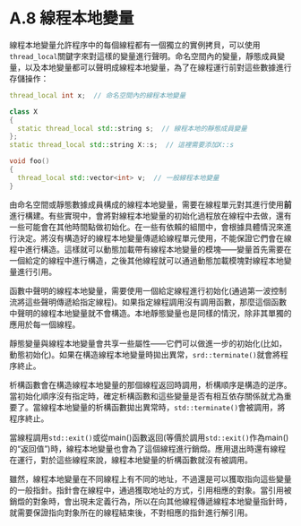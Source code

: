 # A.8 線程本地變量

線程本地變量允許程序中的每個線程都有一個獨立的實例拷貝，可以使用`thread_local`關鍵字來對這樣的變量進行聲明。命名空間內的變量，靜態成員變量，以及本地變量都可以聲明成線程本地變量，為了在線程運行前對這些數據進行存儲操作：

```c++
thread_local int x;  // 命名空間內的線程本地變量

class X
{
  static thread_local std::string s;  // 線程本地的靜態成員變量
};
static thread_local std::string X::s;  // 這裡需要添加X::s

void foo()
{
  thread_local std::vector<int> v;  // 一般線程本地變量
}
```

由命名空間或靜態數據成員構成的線程本地變量，需要在線程單元對其進行使用**前**進行構建。有些實現中，會將對線程本地變量的初始化過程放在線程中去做，還有一些可能會在其他時間點做初始化。在一些有依賴的組閤中，會根據具體情況來進行決定。將沒有構造好的線程本地變量傳遞給線程單元使用，不能保證它們會在線程中進行構造。這樣就可以動態加載帶有線程本地變量的模塊——變量首先需要在一個給定的線程中進行構造，之後其他線程就可以通過動態加載模塊對線程本地變量進行引用。

函數中聲明的線程本地變量，需要使用一個給定線程進行初始化(通過第一波控制流將這些聲明傳遞給指定線程)。如果指定線程調用沒有調用函數，那麼這個函數中聲明的線程本地變量就不會構造。本地靜態變量也是同樣的情況，除非其單獨的應用於每一個線程。

靜態變量與線程本地變量會共享一些屬性——它們可以做進一步的初始化(比如，動態初始化)。如果在構造線程本地變量時拋出異常，`srd::terminate()`就會將程序終止。

析構函數會在構造線程本地變量的那個線程返回時調用，析構順序是構造的逆序。當初始化順序沒有指定時，確定析構函數和這些變量是否有相互依存關係就尤為重要了。當線程本地變量的析構函數拋出異常時，`std::terminate()`會被調用，將程序終止。

當線程調用`std::exit()`或從main()函數返回(等價於調用`std::exit()`作為main()的“返回值”)時，線程本地變量也會為了這個線程進行銷燬。應用退出時還有線程在運行，對於這些線程來說，線程本地變量的析構函數就沒有被調用。

雖然，線程本地變量在不同線程上有不同的地址，不過還是可以獲取指向這些變量的一般指針。指針會在線程中，通過獲取地址的方式，引用相應的對象。當引用被銷燬的對象時，會出現未定義行為，所以在向其他線程傳遞線程本地變量指針時，就需要保證指向對象所在的線程結束後，不對相應的指針進行解引用。
